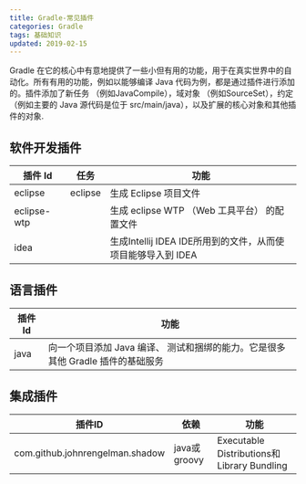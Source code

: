 ```yaml
---
title: Gradle-常见插件
categories: Gradle
tags: 基础知识
updated: 2019-02-15
---
```


Gradle 在它的核心中有意地提供了一些小但有用的功能，用于在真实世界中的自动化。所有有用的功能，例如以能够编译 Java 代码为例，都是通过插件进行添加的。插件添加了新任务 （例如JavaCompile），域对象 （例如SourceSet），约定（例如主要的 Java 源代码是位于 src/main/java），以及扩展的核心对象和其他插件的对象.

## 软件开发插件 ##

|插件 Id|任务|功能|
|---|---|---|
|eclipse|eclipse|生成 Eclipse 项目文件|
|eclipse-wtp||生成 eclipse WTP （Web 工具平台） 的配置文件|
|idea||生成Intellij IDEA IDE所用到的文件，从而使项目能够导入到 IDEA|

## 语言插件 ##

|插件 Id|功能|
|-----|----|
|java|向一个项目添加 Java 编译、 测试和捆绑的能力。它是很多其他 Gradle 插件的基础服务|

## 集成插件 ##

|插件ID| 依赖|功能|
|----|----|----|
|com.github.johnrengelman.shadow| java或groovy|Executable Distributions和Library Bundling|